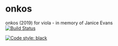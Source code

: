# onkos
onkos (2019) for viola - in memory of Janice Evans<br/>
[![Build Status](https://travis-ci.com/GregoryREvans/onkos.svg?branch=master)](https://travis-ci.com/GregoryREvans/onkos)

[![Code style: black](https://img.shields.io/badge/code%20style-black-000000.svg)](https://github.com/python/black)
